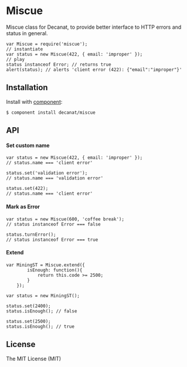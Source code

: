 
# Miscue

Miscue class for Decanat, to provide better interface to HTTP errors and status in general.

    var Miscue = require('miscue');
    // instantiate
    var status = new Miscue(422, { email: 'improper' });
    // play
    status instanceof Error; // returns true
    alert(status); // alerts 'client error (422): {"email":"improper"}'

## Installation

  Install with [component](http://component.io):

    $ component install decanat/miscue

## API

#### Set custom name ####

    var status = new Miscue(422, { email: 'improper' });
    // status.name === 'client error'

    status.set('validation error');
    // status.name === 'validation error'
    
    status.set(422);
    // status.name === 'client error'

#### Mark as Error ####

    var status = new Miscue(600, 'coffee break');
    // status instanceof Error === false
    
    status.turnError();
    // status instanceof Error === true

#### Extend ####

    var MiningST = Miscue.extend({
            isEnough: function(){
                return this.code >= 2500;
            }
        });

    var status = new MiningST();

    status.set(2400);
    status.isEnough(); // false

    status.set(2500);
    status.isEnough(); // true


## License

  The MIT License (MIT)
